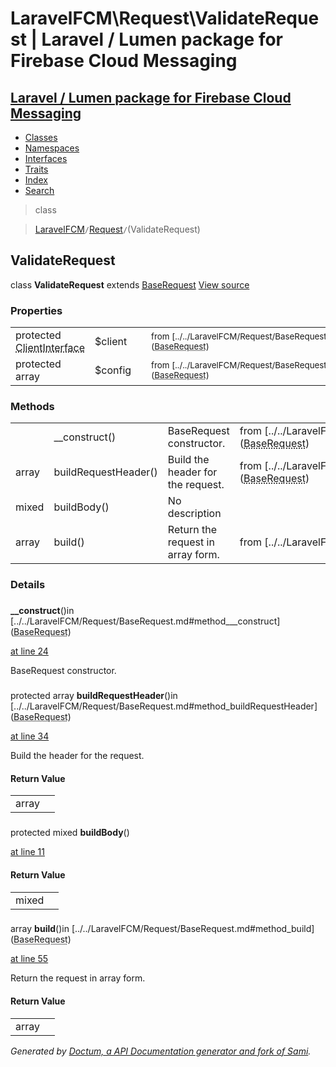 # LaravelFCM\Request\ValidateRequest | Laravel / Lumen package for Firebase Cloud Messaging    

## [Laravel / Lumen package for Firebase Cloud Messaging](../../index.md)

- [Classes](../../classes.md)
- [Namespaces](../../namespaces.md)
- [Interfaces](../../interfaces.md)
- [Traits](../../traits.md)
- [Index](../../doc-index.md)
- [Search](../../search.md)

>class

>    [LaravelFCM](../../LaravelFCM.md)` / `[Request](../../LaravelFCM/Request.md)` / `(ValidateRequest)
## ValidateRequest

class **ValidateRequest**        extends [<abbr title="LaravelFCM\Request\BaseRequest">BaseRequest</abbr>](../../LaravelFCM/Request/BaseRequest.md) [View source](https://github.com/code-lts/Laravel-FCM/blob/main/src/Request/ValidateRequest.php)






### Properties

|   |   |   |   |
|---|---|---|---|
|<a name="property_client"></a>protected <abbr title="GuzzleHttp\ClientInterface">ClientInterface</abbr>|$client||<small>from&nbsp;[../../LaravelFCM/Request/BaseRequest.md#property_client](<abbr title="LaravelFCM\Request\BaseRequest">BaseRequest</abbr>)</small>|
|<a name="property_config"></a>protected array|$config||<small>from&nbsp;[../../LaravelFCM/Request/BaseRequest.md#property_config](<abbr title="LaravelFCM\Request\BaseRequest">BaseRequest</abbr>)</small>|
### Methods

|   |   |   |   |
|---|---|---|---|
||<a name="#method___construct"></a>__construct()|BaseRequest constructor.|from&nbsp;[../../LaravelFCM/Request/BaseRequest.md#method___construct](<abbr title="LaravelFCM\Request\BaseRequest">BaseRequest</abbr>)|
|array|<a name="#method_buildRequestHeader"></a>buildRequestHeader()|Build the header for the request.|from&nbsp;[../../LaravelFCM/Request/BaseRequest.md#method_buildRequestHeader](<abbr title="LaravelFCM\Request\BaseRequest">BaseRequest</abbr>)|
|mixed|<a name="#method_buildBody"></a>buildBody()|No description||
|array|<a name="#method_build"></a>build()|Return the request in array form.|from&nbsp;[../../LaravelFCM/Request/BaseRequest.md#method_build](<abbr title="LaravelFCM\Request\BaseRequest">BaseRequest</abbr>)|


### Details
<a name id="method___construct"></a>

### 
  **__construct**()in [../../LaravelFCM/Request/BaseRequest.md#method___construct](<abbr title="LaravelFCM\Request\BaseRequest">BaseRequest</abbr>)

[at line 24](https://github.com/code-lts/Laravel-FCM/blob/main/src/Request/BaseRequest.php#L24)

BaseRequest constructor.        
<a name id="method_buildRequestHeader"></a>

### 
protected array **buildRequestHeader**()in [../../LaravelFCM/Request/BaseRequest.md#method_buildRequestHeader](<abbr title="LaravelFCM\Request\BaseRequest">BaseRequest</abbr>)

[at line 34](https://github.com/code-lts/Laravel-FCM/blob/main/src/Request/BaseRequest.php#L34)

Build the header for the request.        

#### Return Value

|   |   |
|---|---|
|array|

<a name id="method_buildBody"></a>

### 
protected mixed **buildBody**()

[at line 11](https://github.com/code-lts/Laravel-FCM/blob/main/src/Request/ValidateRequest.php#L11)



#### Return Value

|   |   |
|---|---|
|mixed|

<a name id="method_build"></a>

### 
 array **build**()in [../../LaravelFCM/Request/BaseRequest.md#method_build](<abbr title="LaravelFCM\Request\BaseRequest">BaseRequest</abbr>)

[at line 55](https://github.com/code-lts/Laravel-FCM/blob/main/src/Request/BaseRequest.php#L55)

Return the request in array form.        

#### Return Value

|   |   |
|---|---|
|array|

_Generated by [Doctum, a API Documentation generator and fork of Sami](https://github.com/code-lts/doctum)._